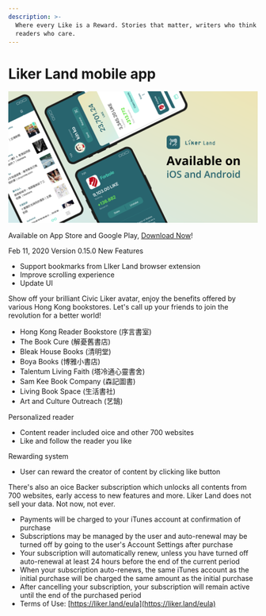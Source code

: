 ```yaml
---
description: >-
  Where every Like is a Reward. Stories that matter, writers who think and
  readers who care.
---
```


# Liker Land mobile app

![](../../.gitbook/assets/likecoin_ad72_appstore_og_ios_android.png)

Available on App Store and Google Play, [Download Now](https://like.co/in/getapp)!

Feb 11, 2020 Version 0.15.0 New Features

* Support bookmarks from LIker Land browser extension
* Improve scrolling experience
* Update UI

Show off your brilliant Civic Liker avatar, enjoy the benefits offered by various Hong Kong bookstores. Let's call up your friends to join the revolution for a better world!

* Hong Kong Reader Bookstore \(序言書室\)
* The Book Cure \(解憂舊書店\)
* Bleak House Books \(清明堂\)
* Boya Books \(博雅小書店\)
* Talentum Living Faith \(塔冷通心靈書舍\)
* Sam Kee Book Company \(森記圖書\)
* Living Book Space \(生活書社\)
* Art and Culture Outreach \(艺鵠\)

Personalized reader

* Content reader included oice and other 700 websites
* Like and follow the reader you like

Rewarding system

* User can reward the creator of content by clicking like button

There's also an oice Backer subscription which unlocks all contents from 700 websites, early access to new features and more. Liker Land does not sell your data. Not now, not ever.

* Payments will be charged to your iTunes account at confirmation of purchase
* Subscriptions may be managed by the user and auto-renewal may be turned off by going to the user's Account Settings after purchase
* Your subscription will automatically renew, unless you have turned off auto-renewal at least 24 hours before the end of the current period
* When your subscription auto-renews, the same iTunes account as the initial purchase will be charged the same amount as the initial purchase
* After cancelling your subscription, your subscription will remain active until the end of the purchased period
* Terms of Use: [https://liker.land/eula](https://liker.land/eula)

